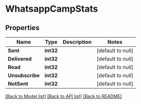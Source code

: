 # WhatsappCampStats

## Properties
Name | Type | Description | Notes
------------ | ------------- | ------------- | -------------
**Sent** | **int32** |  | [default to null]
**Delivered** | **int32** |  | [default to null]
**Read** | **int32** |  | [default to null]
**Unsubscribe** | **int32** |  | [default to null]
**NotSent** | **int32** |  | [default to null]

[[Back to Model list]](../README.md#documentation-for-models) [[Back to API list]](../README.md#documentation-for-api-endpoints) [[Back to README]](../README.md)


